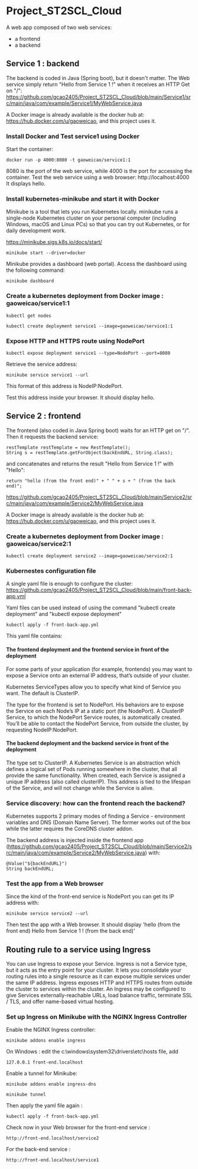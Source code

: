 # Project_ST2SCL_Cloud

A web app composed of two web services:

- a frontend
- a backend

## Service 1 : backend

The backend is coded in Java (Spring boot), but it doesn't matter. The Web service simply return "Hello from Service 1 !" when it receives an HTTP Get on "/": https://github.com/gcao2405/Project_ST2SCL_Cloud/blob/main/Service1/src/main/java/com/example/Service1/MyWebService.java

A Docker image is already available is the docker hub at: https://hub.docker.com/u/gaoweicao, and this project uses it.

### Install Docker and Test service1 using Docker

Start the container: 

```
docker run -p 4000:8080 -t gaoweicao/service1:1
```

8080 is the port of the web service, while 4000 is the port for accessing the container. Test the web service using a web browser: http://localhost:4000 It displays hello.

### Install kubernetes-minikube and start it with Docker

Minikube is a tool that lets you run Kubernetes locally. 
minikube runs a single-node Kubernetes cluster on your personal computer (including Windows, macOS and Linux PCs) so that you can try out Kubernetes, or for daily development work.

https://minikube.sigs.k8s.io/docs/start/

```
minikube start --driver=docker
```

Minikube provides a dashboard (web portal). Access the dashboard using the following command:

```
minikube dashboard
```

### Create a kubernetes deployment from Docker image : gaoweicao/service1:1

```
kubectl get nodes

kubectl create deployment service1 --image=gaoweicao/service1:1

```

### Expose HTTP and HTTPS route using NodePort

```
kubectl expose deployment service1 --type=NodePort --port=8080
```

Retrieve the service address: 

```
minikube service service1 --url
```

This format of this address is NodeIP:NodePort.

Test this address inside your browser. It should display hello.

## Service 2 : frontend

The frontend (also coded in Java Spring boot) waits for an HTTP get on "/". Then it requests the backend service:

```
restTemplate restTemplate = new RestTemplate();
String s = restTemplate.getForObject(backEndURL, String.class);
```

and concatenates and returns the result "Hello from Service 1 !" with "Hello": 

```
return "hello (from the front end)" + " " + s + " (from the back end)";
```

https://github.com/gcao2405/Project_ST2SCL_Cloud/blob/main/Service2/src/main/java/com/example/Service2/MyWebService.java

A Docker image is already available is the docker hub at: https://hub.docker.com/u/gaoweicao, and this project uses it.

### Create a kubernetes deployment from Docker image : gaoweicao/service2:1

```
kubectl create deployment service2 --image=gaoweicao/service2:1
```

### Kubernestes configuration file

A single yaml file is enough to configure the cluster: https://github.com/gcao2405/Project_ST2SCL_Cloud/blob/main/front-back-app.yml

Yaml files can be used instead of using the command "kubectl create deployment" and "kubectl expose deployment"

```
kubectl apply -f front-back-app.yml
```

This yaml file contains:

#### The frontend deployment and the frontend service in front of the deployment

For some parts of your application (for example, frontends) you may want to expose a Service onto an external IP address, that’s outside of your cluster.

Kubernetes ServiceTypes allow you to specify what kind of Service you want. The default is ClusterIP.

The type for the frontend is set to NodePort. His behaviors are to expose the Service on each Node’s IP at a static port (the NodePort). A ClusterIP Service, to which the NodePort Service routes, is automatically created. You’ll be able to contact the NodePort Service, from outside the cluster, by requesting NodeIP:NodePort.

#### The backend deployment and the backend service in front of the deployment

The type set to ClusterIP. A Kubernetes Service is an abstraction which defines a logical set of Pods running somewhere in the cluster, that all provide the same functionality. When created, each Service is assigned a unique IP address (also called clusterIP). This address is tied to the lifespan of the Service, and will not change while the Service is alive.

### Service discovery: how can the frontend reach the backend?

Kubernetes supports 2 primary modes of finding a Service - environment variables and DNS (Domain Name Server). The former works out of the box while the latter requires the CoreDNS cluster addon.

The backend address is injected inside the frontend app (https://github.com/gcao2405/Project_ST2SCL_Cloud/blob/main/Service2/src/main/java/com/example/Service2/MyWebService.java) with:
```
@Value("${backEndURL}")
String backEndURL;
```

### Test the app from a Web browser

Since the kind of the front-end service is NodePort you can get its IP address with:

```
minikube service service2 --url
```

Then test the app with a Web browser.
It should display 'hello (from the front end) Hello from Service 1 ! (from the back end)'

## Routing rule to a service using Ingress

You can use Ingress to expose your Service. Ingress is not a Service type, but it acts as the entry point for your cluster. It lets you consolidate your routing rules into a single resource as it can expose multiple services under the same IP address. Ingress exposes HTTP and HTTPS routes from outside the cluster to services within the cluster. An Ingress may be configured to give Services externally-reachable URLs, load balance traffic, terminate SSL / TLS, and offer name-based virtual hosting.

### Set up Ingress on Minikube with the NGINX Ingress Controller

Enable the NGINX Ingress controller:
```
minikube addons enable ingress
```

On Windows : edit the c:\windows\system32\drivers\etc\hosts file, add
```
127.0.0.1 front-end.localhost
```

Enable a tunnel for Minikube:
```
minikube addons enable ingress-dns
```
```
minikube tunnel
```

Then apply the yaml file again : 
```
kubectl apply -f front-back-app.yml
```

Check now in your Web browser for the front-end service :
```
http://front-end.localhost/service2
```
For the back-end service :
```
http://front-end.localhost/service1
```
